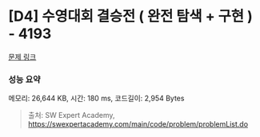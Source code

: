 # [D4] 수영대회 결승전 ( 완전 탐색 + 구현 ) - 4193 

[문제 링크](https://swexpertacademy.com/main/code/problem/problemDetail.do?contestProbId=AWKaG6_6AGQDFARV) 

### 성능 요약

메모리: 26,644 KB, 시간: 180 ms, 코드길이: 2,954 Bytes



> 출처: SW Expert Academy, https://swexpertacademy.com/main/code/problem/problemList.do